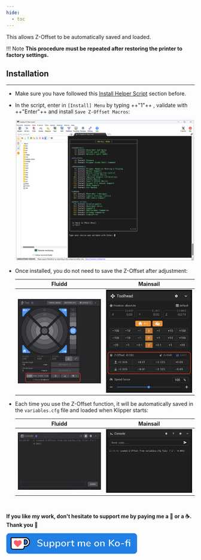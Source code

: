 ```yaml
---
hide:
  - toc
---
```

This allows Z-Offset to be automatically saved and loaded.

!!! Note
    **This procedure must be repeated after restoring the printer to factory settings.**


## Installation
<hr>

- Make sure you have followed this <a href="../../helper-script/helper-script-installation">Install Helper Script</a> section before.

- In the script, enter in `[Install] Menu` by typing ++"1"++ , validate with ++"Enter"++ and install `Save Z-Offset Macros`:

    <img width="900" src="../../assets/img/Creality-Helper-Script/Install_Menu.png">

- Once installed, you do not need to save the Z-Offset after adjustment:

    | Fluidd | Mainsail |
    | :---------: | :---------: |
    | <img width="450" src="../../assets/img/Save-Z-Offset-Macros/Fluidd_01.png"> | <img width="450" src="../../assets/img/Save-Z-Offset-Macros/Mainsail_01.png"> |

- Each time you use the Z-Offset function, it will be automatically saved in the `variables.cfg` file and loaded when Klipper starts:

    | Fluidd | Mainsail |
    | :---------: | :---------: |
    | <img width="450" src="../../assets/img/Save-Z-Offset-Macros/Fluidd_02.png"> | <img width="450" src="../../assets/img/Save-Z-Offset-Macros/Mainsail_02.png"> |

<br />

**If you like my work, don't hesitate to support me by paying me a 🍺 or a ☕. Thank you 🙂**

<a href="https://ko-fi.com/guilouz" target="_blank"><img width="350" src="../../assets/img/home/Ko-fi.png"></a>
